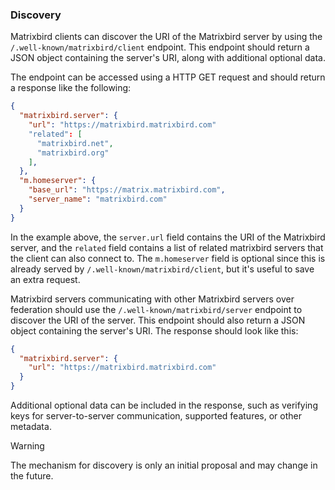 ### Discovery

Matrixbird clients can discover the URI of the Matrixbird server by using the
`/.well-known/matrixbird/client` endpoint. This endpoint should return a JSON object
containing the server's URI, along with additional optional data.

The endpoint can be accessed using a HTTP GET request and should return a
response like the following:

```json
{
  "matrixbird.server": {
    "url": "https://matrixbird.matrixbird.com"
    "related": [
      "matrixbird.net",
      "matrixbird.org"
    ],
  },
  "m.homeserver": {
    "base_url": "https://matrix.matrixbird.com",
    "server_name": "matrixbird.com"
  }
}
```

In the example above, the `server.url` field contains the URI of the Matrixbird
server, and the `related` field contains a list of related matrixbird servers
that the client can also connect to. The `m.homeserver` field is optional since
this is already served by `/.well-known/matrixbird/client`, but it's useful to
save an extra request.

Matrixbird servers communicating with other Matrixbird servers over federation
should use the `/.well-known/matrixbird/server` endpoint to discover the URI
of the server. This endpoint should also return a JSON object containing the
server's URI. The response should look like this:

```json
{
  "matrixbird.server": {
    "url": "https://matrixbird.matrixbird.com"
  }
}
```

Additional optional data can be included in the response, such as verifying keys
for server-to-server communication, supported features, or other metadata.


> [!WARNING]  
> The mechanism for discovery is only an initial proposal and may change in the
> future.



